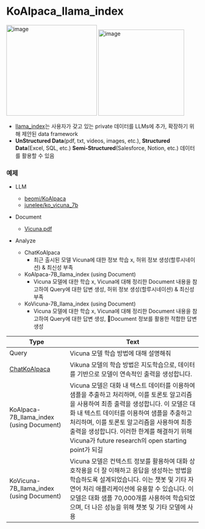 # KoAlpaca_llama_index

<img width="237" alt="image" src="https://github.com/Jinhyeong-Lim/KoAlpaca_llama_index/assets/64317686/5d9e9142-0250-4785-a798-24b35e1c2bee">
<img width="225" alt="image" src="https://github.com/Jinhyeong-Lim/KoAlpaca_llama_index/assets/64317686/bef6f7da-712e-4e46-a3a6-e3081fdbc378">

- [llama_index](https://github.com/jerryjliu/llama_index/tree/main)는 사용자가 갖고 있는 private 데이터를 LLMs에 추가, 확장하기 위해 제안된 data framework
- **UnStructured Data**(pdf, txt, videos, images, etc.), **Structured Data**(Excel, SQL, etc.) **Semi-Structured**(Salesforce, Notion, etc.) 데이터를 활용할 수 있음



 ### 예제
- LLM
  - [beomi/KoAlpaca](https://github.com/Beomi/KoAlpaca)
  - [junelee/ko_vicuna_7b](https://github.com/melodysdreamj/KoVicuna)
- Document
  - [Vicuna.pdf](https://github.com/Jinhyeong-Lim/KoAlpaca_llama_index/files/11933271/Vicuna.pdf)

- Analyze
  - ChatKoAlpaca
    - 최근 출시된 모델 Vicuna에 대한 정보 학습 x, 허위 정보 생성(할루시네이션) & 최신성 부족
  - KoAlpaca-7B_llama_index (using Document)
    - Vicuna 모델에 대한 학습 x, Vicuna에 대해 정리한 Document 내용을 참고하여 Query에 대한 답변 생성, 허위 정보 생성(할루시네이션) & 최신성 부족
  - KoVicuna-7B_llama_index (using Document)
    - Vicuna 모델에 대한 학습 x, Vicuna에 대해 정리한 Document 내용을 참고하여 Query에 대한 답변 생성, Document 정보를 활용한 적합한 답변 생성

|Type|Text|
|---|---|
|Query|Vicuna 모델 학습 방법에 대해 설명해줘|
|[ChatKoAlpaca](https://chat.koalpaca.com/)|Vikuna 모델의 학습 방법은 지도학습으로, 데이터를 기반으로 모델이 연속적인 출력을 생성합니다.|
|KoAlpaca-7B_llama_index (using Document)|Vicuna 모델은 대화 내 텍스트 데이터를 이용하여 샘플을 추출하고 처리하며, 이를 토론토 알고리즘을 사용하여 최종 출력을 생성합니다. 이 모델은 대화 내 텍스트 데이터를 이용하여 샘플을 추출하고 처리하며, 이를 토론토 알고리즘을 사용하여 최종 출력을 생성합니다. 이러한 한계를 해결하기 위해 Vicuna가 future research의 open starting point가 되길|
|KoVicuna-7B_llama_index (using Document)|Vicuna 모델은 컨텍스트 정보를 활용하여 대화 상호작용을 더 잘 이해하고 응답을 생성하는 방법을 학습하도록 설계되었습니다. 이는 챗봇 및 기타 자연어 처리 애플리케이션에 유용할 수 있습니다. 이 모델은 대화 샘플 70,000개를 사용하여 학습되었으며, 더 나은 성능을 위해 챗봇 및 기타 모델에 사용|

